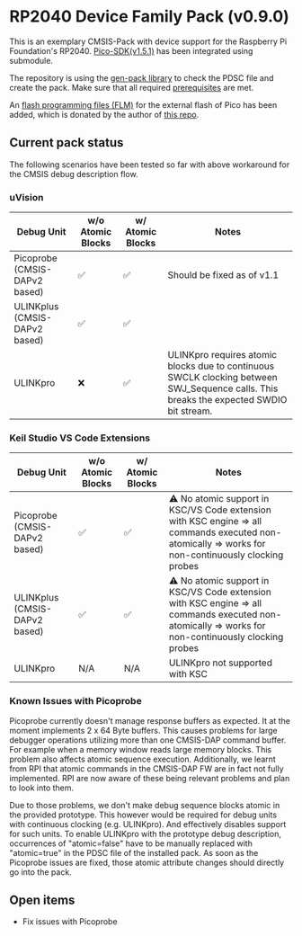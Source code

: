 # RP2040 Device Family Pack (v0.9.0)

This is an exemplary CMSIS-Pack with device support for the Raspberry Pi Foundation's RP2040. [Pico-SDK(v1.5.1)](https://github.com/raspberrypi/pico-sdk/releases/tag/1.5.1) has been integrated using submodule.

The repository is using the [gen-pack library]() to check the PDSC file and create the pack. Make sure that all required [prerequisites](https://github.com/Open-CMSIS-Pack/gen-pack#prerequisites) are met.

An [flash programming files (FLM)](https://open-cmsis-pack.github.io/Open-CMSIS-Pack-Spec/main/html/flashAlgorithm.html) for the external flash of Pico has been added, which is donated by the author of [this repo](https://github.com/Aladdin-Wang/RP2040_Flash_Algorithm).



## Current pack status

The following scenarios have been tested so far with above workaround for the CMSIS debug description flow.

### uVision

| Debug Unit | w/o Atomic Blocks | w/ Atomic Blocks | Notes|
|------------|-------------------|------------------|------|
| Picoprobe (CMSIS-DAPv2 based) | :white_check_mark: | :white_check_mark: | Should be fixed as of v1.1|
| ULINKplus (CMSIS-DAPv2 based) | :white_check_mark: | :white_check_mark: | |
| ULINKpro | :x: | :white_check_mark: | ULINKpro requires atomic blocks due to continuous SWCLK clocking between SWJ_Sequence calls. This breaks the expected SWDIO bit stream. |

### Keil Studio VS Code Extensions

| Debug Unit | w/o Atomic Blocks | w/ Atomic Blocks | Notes|
|------------|-------------------|------------------|------|
| Picoprobe (CMSIS-DAPv2 based) | :white_check_mark: | :white_check_mark: | :warning: No atomic support in KSC/VS Code extension with KSC engine => all commands executed non-atomically => works for non-continuously clocking probes |
| ULINKplus (CMSIS-DAPv2 based) | :white_check_mark: | :white_check_mark: | :warning: No atomic support in KSC/VS Code extension with KSC engine => all commands executed non-atomically => works for non-continuously clocking probes |
| ULINKpro | N/A | N/A | ULINKpro not supported with KSC |

### Known Issues with Picoprobe

Picoprobe currently doesn't manage response buffers as expected. It at the moment implements 2 x 64 Byte buffers.
This causes problems for large debugger operations utilizing more than one CMSIS-DAP command buffer. For example when a memory window reads large memory blocks.
This problem also affects atomic sequence execution. Additionally, we learnt from RPI that atomic commands in the CMSIS-DAP FW are in fact not fully implemented.
RPI are now aware of these being relevant problems and plan to look into them.

Due to those problems, we don't make debug sequence blocks atomic in the provided prototype. This however would be required for debug units with continuous clocking (e.g. ULINKpro). And effectively disables support for such units.
To enable ULINKpro with the prototype debug description, occurrences of "atomic=false" have to be manually replaced with "atomic=true" in the PDSC file of the installed pack. As soon as the Picoprobe issues are fixed, those atomic attribute changes should directly go into the pack.

## Open items

- Fix issues with Picoprobe
